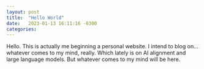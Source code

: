 ```yaml
---
layout: post
title:  "Hello World"
date:   2023-01-13 16:11:16 -0300
categories:
---
```


Hello. This is actually me beginning a personal website. I intend to blog on... whatever comes to my mind, really. Which lately is on AI alignment
and large language models. But whatever comes to my mind will be here.
